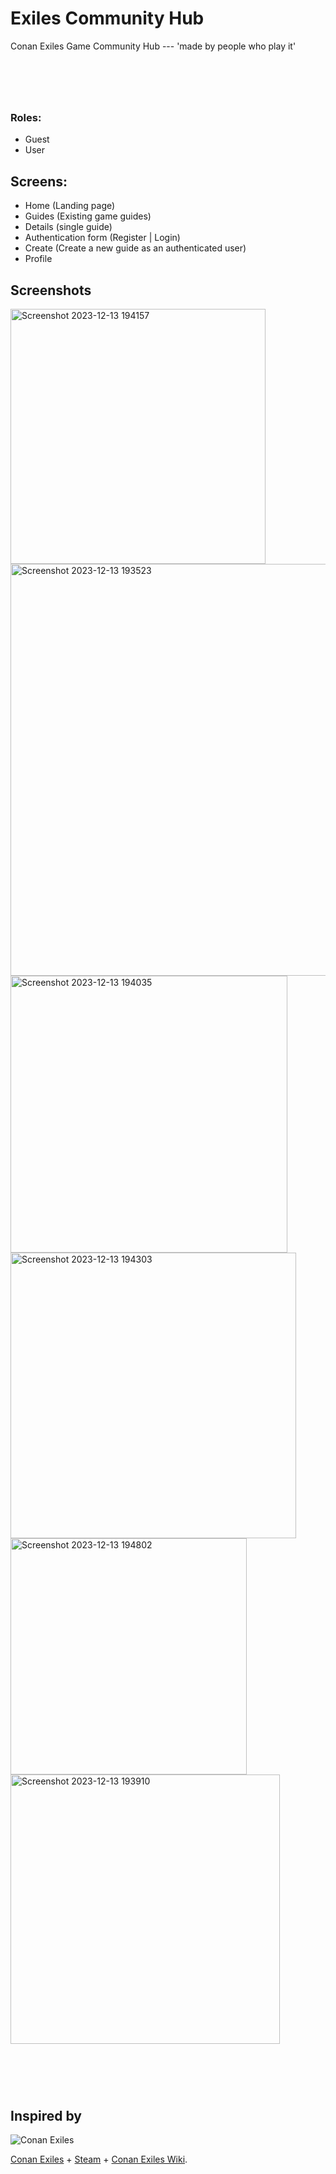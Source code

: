# Exiles Community Hub

Conan Exiles Game Community Hub ---
'made by people who play it'

# &nbsp;


<!--
[Visit website](malykdim.github.io/exiles/)
-->

<!-- # &nbsp; -->


### Roles:

- Guest
- User

## Screens:

- Home (Landing page) <!-- - Hub (Dashboard for authenticated users | Navigation center for guests ) -->
- Guides (Existing game guides) <!-- - Guides (Existing game guides, created by authenticated users) -->
- Details (single guide)
- Authentication form (Register | Login)
- Create (Create a new guide as an authenticated user)
- Profile

<!-- ## Sections:

- Guides
- Gameplay
- News
- Technical Info
- User -->

## Screenshots

<img width="408" alt="Screenshot 2023-12-13 194157" src="https://github.com/malykdim/exiles/assets/38568843/a3bf05c9-d50b-4fb6-b535-d77245ee208e">
<img width="659" alt="Screenshot 2023-12-13 193523" src="https://github.com/malykdim/exiles/assets/38568843/346d2e52-59c3-4580-9e3b-e1d4498e8073">
<img width="443" alt="Screenshot 2023-12-13 194035" src="https://github.com/malykdim/exiles/assets/38568843/5eee0ff7-fdbd-4ba0-bbc7-9a64bc84a192">
<img width="457" alt="Screenshot 2023-12-13 194303" src="https://github.com/malykdim/exiles/assets/38568843/e09fb8a8-4524-46bb-b08f-92fdb1d69df4">
<img width="378" alt="Screenshot 2023-12-13 194802" src="https://github.com/malykdim/exiles/assets/38568843/32ab0d9a-aa67-4248-90fb-c0e86dcb07c1">
<img width="431" alt="Screenshot 2023-12-13 193910" src="https://github.com/malykdim/exiles/assets/38568843/334bed47-6b02-4fb7-b021-f705f421e6d3">




# &nbsp;


## Inspired by

![Conan Exiles](https://encrypted-tbn0.gstatic.com/images?q=tbn:ANd9GcTTXGH_z2eJRteruLgQtup5KMvCciAoV04RTw&usqp=CAU)

 [Conan Exiles](https://www.conanexiles.com/) + [Steam](https://store.steampowered.com/) + [Conan Exiles Wiki](https://conanexiles.fandom.com/wiki/Conan_Exiles_Wiki).

# &nbsp;

